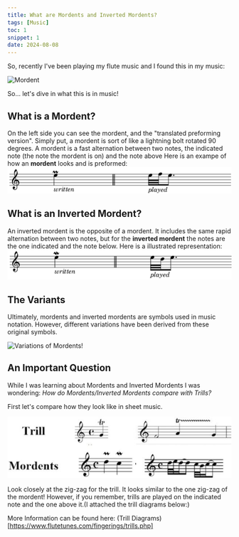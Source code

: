 ```yaml
---
title: What are Mordents and Inverted Mordents?
tags: [Music]
toc: 1
snippet: 1
date: 2024-08-08
---
```


So, recently I've been playing my flute music and I found this in my music: 

<img src="https://lh3.googleusercontent.com/proxy/Onrq-jqRNE8nZaAe0MFX0Xy_6gckr0P9sfOI8NNbT26pRAZWmFNZW5ruDL8rfBOrQ_t2FGDqTPo-P7h8ispUsnvGdvYsUJlxGG2eHLq7MA" alt="Mordent">

So... let's dive in what this is in music!

## What is a Mordent?

On the left side you can see the mordent, and the "translated preforming version". Simply put, a mordent is sort of like a lightning bolt rotated 90 degrees. A mordent is a fast alternation between two notes, the indicated note (the note the mordent is on) and the note above
Here is an exampe of how an **mordent** looks and is preformed:
<img src="images/music/mordent.png" alt="How Mordents look and are played">

## What is an Inverted Mordent?

An inverted mordent is the opposite of a mordent. It includes the same rapid alternation between two notes, but for the **inverted mordent** the notes are the one indicated and the note below. Here is a illustrated representation:
<img src="images/music/invertedmordent.png" alt="How Inverted Mordents look and are played">


## The Variants

Ultimately, mordents and inverted mordents are symbols used in music notation. However, different variations have been derived from these original symbols.

<img src="images/music/varinvertmord" alt="Variations of Mordents!">

## An Important Question
While I was learning about Mordents and Inverted Mordents I was wondering: 
*How do Mordents/Inverted Mordents compare with Trills?*

First let's compare how they look like in sheet music.

<img src= "images/music/trillvsmordents.png" 
alt="Trills Versus Mordents">

Look closely at the zig-zag for the trill. It looks similar to the one zig-zag of the mordent! However, if you remember, trills are played on the indicated note and the one above it.(I attached the trill diagrams below:)


More Information can be found here:
(Trill Diagrams)[https://www.flutetunes.com/fingerings/trills.php]

